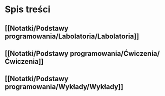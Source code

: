 # Spis treści
## [[Notatki/Podstawy programowania/Labolatoria/Labolatoria]]
## [[Notatki/Podstawy programowania/Ćwiczenia/Ćwiczenia]]
## [[Notatki/Podstawy programowania/Wykłady/Wykłady]]

